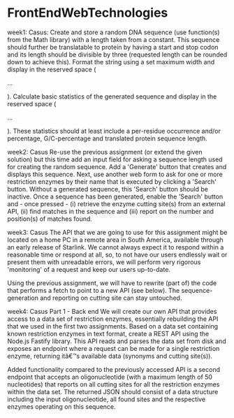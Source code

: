# FrontEndWebTechnologies

week1:
Casus: 
Create and store a random DNA sequence (use function(s) from the Math library) with a length taken from a constant. This sequence should further be translatable to protein by having a start and stop codon and its length should be divisible by three (requested length can be rounded down to achieve this). Format the string using a set maximum width and display in the reserved space (<p id="sequence">...</p>). Calculate basic statistics of the generated sequence and display in the reserved space (<p id="sequence">...</p>). These statistics should at least include a per-residue occurrence and/or percentage, G/C-percentage and translated protein sequence length.

week2:
Casus
Re-use the previous assignment (or extend the given solution) but this time add an input field for asking a sequence length used for creating the random sequence. Add a 'Generate' button that creates and displays this sequence. Next, use another web form to ask for one or more restriction enzymes by their name that is executed by clicking a 'Search' button. Without a generated sequence, this 'Search' button should be inactive. Once a sequence has been generated, enable the 'Search' button and - once pressed - (i) retrieve the enzyme cutting site(s) from an external API, (ii) find matches in the sequence and (iii) report on the number and position(s) of matches found.

week3:
Casus
The API that we are going to use for this assignment might be located on a home PC in a remote area in South America, available through an early release of Starlink. We cannot always expect it to respond within a reasonable time or respond at all, so, to not have our users endlessly wait or present them with unreadable errors, we will perform very rigorous 'monitoring' of a request and keep our users up-to-date.

Using the previous assignment, we will have to rewrite (part of) the code that performs a fetch to point to a new API (see below). The sequence-generation and reporting on cutting site can stay untouched.

week4:
Casus
Part 1 - Back end
We will create our own API that provides access to a data set of restriction enzymes, essentially rebuilding the API that we used in the first two assignments. Based on a data set containing known restriction enzymes in text format, create a REST API using the Node.js Fastify library. This API reads and parses the data set from disk and exposes an endpoint where a request can be made for a single restriction enzyme, returning itâ€™s available data (synonyms and cutting site(s)).

Added functionality compared to the previously accessed API is a second endpoint that accepts an oligonucleotide (with a maximum length of 50 nucleotides) that reports on all cutting sites for all the restriction enzymes within the data set. The returned JSON should consist of a data structure including the input oligonucleotide, all found sites and the respective enzymes operating on this sequence.

